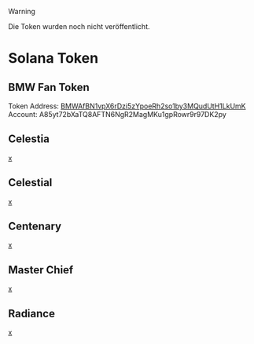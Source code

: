 > [!WARNING]
> Die Token wurden noch nicht veröffentlicht.

# Solana Token
## BMW Fan Token
Token Address: [BMWAfBN1vpX6rDzi5zYpoeRh2so1by3MQudUtH1LkUmK](https://explorer.solana.com/address/BMWAfBN1vpX6rDzi5zYpoeRh2so1by3MQudUtH1LkUmK?cluster=devnet) \
Account: A85yt72bXaTQ8AFTN6NgR2MagMKu1gpRowr9r97DK2py
## Celestia
[x](https://solscan.io/token/xxx?cluster=devnet)
## Celestial
[x](https://solscan.io/token/xxx?cluster=devnet)
## Centenary
[x](https://solscan.io/token/xxx?cluster=devnet)
## Master Chief
[x](https://solscan.io/token/xxx?cluster=devnet)
## Radiance
[x](https://solscan.io/token/xxx?cluster=devnet)
